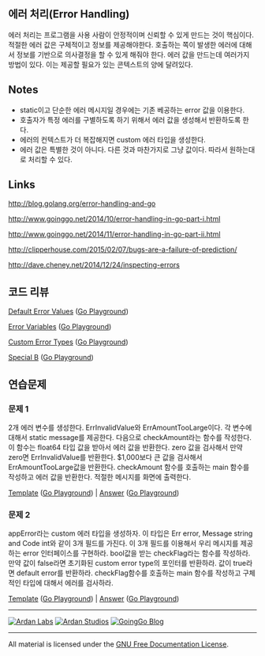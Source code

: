 ## 에러 처리(Error Handling)

에러 처리는 프로그램을 사용 사람이 안정적이며 신뢰할 수 있게 만드는 것이 핵심이다. 적절한 에러 값은 구체적이고 정보를 제공해야한다. 호출하는 쪽이 발생한 에러에 대해서 정보를 기반으로 의사결정을 할 수 있게 해줘야 한다. 에러 값을 만드는데 여러가지 방법이 있다. 이는 제공할 필요가 있는 콘텍스트의 양에 달려있다.

## Notes

* static이고 단순한 에러 메시지일 경우에는 기존 베공하는 error 값을 이용한다.
* 호출자가 특정 에러를 구별하도록 하기 위해서 에러 값을 생성해서 반환하도록 한다.
* 에러의 컨텍스트가 더 복잡해지면 custom 에러 타입을 생성한다.
* 에러 값은 특별한 것이 아니다. 다른 것과 마찬가지로 그냥 값이다. 따라서 원하는대로 처리할 수 있다.

## Links

http://blog.golang.org/error-handling-and-go

http://www.goinggo.net/2014/10/error-handling-in-go-part-i.html

http://www.goinggo.net/2014/11/error-handling-in-go-part-ii.html

http://clipperhouse.com/2015/02/07/bugs-are-a-failure-of-prediction/

http://dave.cheney.net/2014/12/24/inspecting-errors

## 코드 리뷰

[Default Error Values](example1/example1.go) ([Go Playground](http://play.golang.org/p/8x6kDZxPWK))

[Error Variables](example2/example2.go) ([Go Playground](https://play.golang.org/p/4YHAbpynl3))

[Custom Error Types](example3/example3.go) ([Go Playground](http://play.golang.org/p/Eu3X54PnWm))

[Special B](example4/example4.go) ([Go Playground](http://play.golang.org/p/czXpjvWWTT))

## 연습문제

### 문제 1
2개 에러 변수를 생성한다. ErrInvalidValue와 ErrAmountTooLarge이다. 각 변수에 대해서 static message를 제공한다. 다음으로 checkAmount라는 함수를 작성한다. 이 함수는 float64 타입 값을 받아서 에러 값을 반환한다. zero 값을 검사해서 만약 zero면 ErrInvalidValue를 반환한다. $1,000보다 큰 값을 검사해서 ErrAmountTooLarge값을 반환한다. checkAmount 함수를 호출하는 main 함수를 작성하고 에러 값을 반환한다. 적절한 메시지를 화면에 출력한다.

[Template](exercises/template1/template1.go) ([Go Playground](http://play.golang.org/p/Rt3O-7ndtJ)) | 
[Answer](exercises/exercise1/exercise1.go) ([Go Playground](https://play.golang.org/p/8KETdvYk17))

### 문제 2

appError라는 custom 에러 타입을 생성하자. 이 타입은 Err error, Message string and Code int와 같이 3개 필드를 가진다. 이 3개 필드를 이용해서 우리 메시지를 제공하는 error 인터페이스를 구현하라. bool값을 받는 checkFlag라는 함수를 작성하라. 만약 값이 false라면 초기화된 custom error type의 포인터를 반환하라. 값이 true라면 default error를 반환하라. checkFlag함수를 호출하는 main 함수를 작성하고 구체적인 타입에 대해서 에러를 검사하라.

[Template](exercises/template2/template2.go) ([Go Playground](http://play.golang.org/p/x6UimVQMMQ)) | 
[Answer](exercises/exercise2/exercise2.go) ([Go Playground](http://play.golang.org/p/-v-sxBl_ER))

___
[![Ardan Labs](../00-slides/images/ggt_logo.png)](http://www.ardanlabs.com)
[![Ardan Studios](../00-slides/images/ardan_logo.png)](http://www.ardanstudios.com)
[![GoingGo Blog](../00-slides/images/ggb_logo.png)](http://www.goinggo.net)
___
All material is licensed under the [GNU Free Documentation License](https://github.com/ArdanStudios/gotraining/blob/master/LICENSE).
